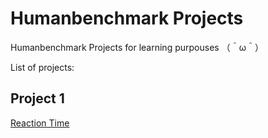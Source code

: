 # Humanbenchmark Projects

Humanbenchmark Projects for learning purpouses （＾ω＾）

List of projects:

## Project 1
[Reaction Time](https://github.com/SaintLaurel/Humanbenchmark-Projects/tree/main/1.%20Reaction%20Time)
